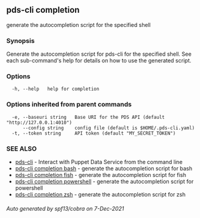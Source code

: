## pds-cli completion

generate the autocompletion script for the specified shell

### Synopsis


Generate the autocompletion script for pds-cli for the specified shell.
See each sub-command's help for details on how to use the generated script.


### Options

```
  -h, --help   help for completion
```

### Options inherited from parent commands

```
  -e, --baseuri string   Base URI for the PDS API (default "http://127.0.0.1:4010")
      --config string    config file (default is $HOME/.pds-cli.yaml)
  -t, --token string     API token (default "MY_SECRET_TOKEN")
```

### SEE ALSO

* [pds-cli](pds-cli.md)	 - Interact with Puppet Data Service from the command line
* [pds-cli completion bash](pds-cli_completion_bash.md)	 - generate the autocompletion script for bash
* [pds-cli completion fish](pds-cli_completion_fish.md)	 - generate the autocompletion script for fish
* [pds-cli completion powershell](pds-cli_completion_powershell.md)	 - generate the autocompletion script for powershell
* [pds-cli completion zsh](pds-cli_completion_zsh.md)	 - generate the autocompletion script for zsh

###### Auto generated by spf13/cobra on 7-Dec-2021
